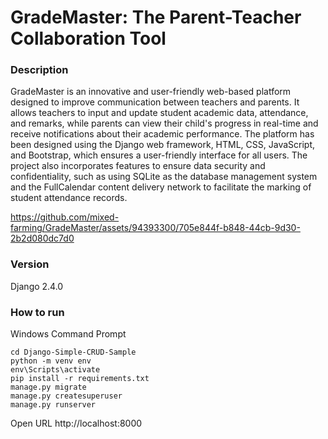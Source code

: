 # GradeMaster: The Parent-Teacher Collaboration Tool


### Description

GradeMaster is an innovative and user-friendly web-based platform designed to improve communication between teachers and parents. It allows teachers to input and update student academic data, attendance, and remarks, while parents can view their child's progress in real-time and receive notifications about their academic performance. The platform has been designed using the Django web framework, HTML, CSS, JavaScript, and Bootstrap, which ensures a user-friendly interface for all users. The project also incorporates features to ensure data security and confidentiality, such as using SQLite as the database management system and the FullCalendar content delivery network to facilitate the marking of student attendance records.


https://github.com/mixed-farming/GradeMaster/assets/94393300/705e844f-b848-44cb-9d30-2b2d080dc7d0


### Version

Django 2.4.0

### How to run

Windows Command Prompt

```
cd Django-Simple-CRUD-Sample
python -m venv env
env\Scripts\activate
pip install -r requirements.txt
manage.py migrate
manage.py createsuperuser 
manage.py runserver
```

Open URL http://localhost:8000
